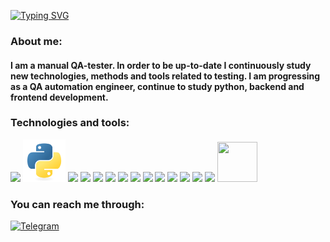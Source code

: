 [![Typing SVG](https://readme-typing-svg.demolab.com?font=Jersey+15&duration=4000&pause=800&center=true&multiline=true&random=false&width=435&lines=Hi+there!+I%60m+Yar+%3A\);Welcome+to+my+Github!)](https://git.io/typing-svg)

### About me: 
#### I am a manual QA-tester. In order to be up-to-date I continuously study new technologies, methods and tools related to testing. I am progressing as a QA automation engineer, continue to study python, backend and frontend development.


###  Technologies and tools:
[<img src=https://user-images.githubusercontent.com/125588671/270274240-0b2a1a7a-58a1-4d02-85eb-f0490384cd7f.png height="60">](https://developer.chrome.com/docs/devtools/)
[<img src=https://raw.githubusercontent.com/devicons/devicon/master/icons/python/python-original.svg height="68">](https://www.python.org/) 
[<img src=https://user-images.githubusercontent.com/125588671/270273375-4f4ca48b-1302-431a-a02e-75ce20173789.svg height="60">](https://www.jetbrains.com/ru-ru/pycharm/)
[<img src=https://user-images.githubusercontent.com/125588671/270273298-7df7439a-85ec-401b-b4e4-10dd87113ead.svg height="60">](https://code.visualstudio.com/)
[<img src=https://user-images.githubusercontent.com/125588671/270274245-3a66a88f-2788-4cab-a0b8-b89863932bd3.png height="60">](https://docs.pytest.org/en/7.4.x//)
[<img src=https://user-images.githubusercontent.com/125588671/270274251-12f6bf28-419c-4c34-8b34-8f1c129cb61b.png height="60">](https://github.com/yashaka/selene)
[<img src=https://user-images.githubusercontent.com/125588671/270273340-0fe26f6c-0682-40e2-afcc-940e1571fb97.svg height="60">](https://github.com/aaoshepkov)
[<img src=https://user-images.githubusercontent.com/125588671/270273316-ffcef045-2e3b-4528-a211-baa16e5475f1.svg height="60">](https://www.postman.com/)
[<img src=https://user-images.githubusercontent.com/125588671/270273394-79fb6e1a-e10c-4e8f-8fef-23a902eb6546.svg height="60">](https://swagger.io/)
[<img src=https://user-images.githubusercontent.com/125588671/270273370-5b4f24c6-187b-44eb-bd6e-fd035d819f05.svg height="60">](https://www.postgresql.org/)
[<img src=https://user-images.githubusercontent.com/125588671/270273337-e7e19966-0ab7-48af-853a-eaa3a1025c85.svg height="60">](https://www.atlassian.com/ru/software/confluence)
[<img src=https://user-images.githubusercontent.com/125588671/270273360-c7a2539e-3458-48c8-8830-93c87150438e.svg height="60">](https://www.atlassian.com/ru/software/jira)
[<img src=https://user-images.githubusercontent.com/125588671/270274247-ae22508b-4487-4e4c-b837-f9224091edd9.png height="60">](https://qase.io/)
[<img src=https://user-images.githubusercontent.com/125588671/270273326-1bea1010-d113-46fb-84f6-9899c9bda888.svg height="60">](https://miro.com/app/dashboard/)
<img src="https://icons.iconarchive.com/icons/papirus-team/papirus-apps/64/charles-proxy-icon.png" width="64" height="64">

### You can reach me through:
[![Telegram](https://img.shields.io/badge/Telegram-2CA5E0?style=for-the-badge&logo=telegram&logoColor=white)](https://t.me/Yakorchak)